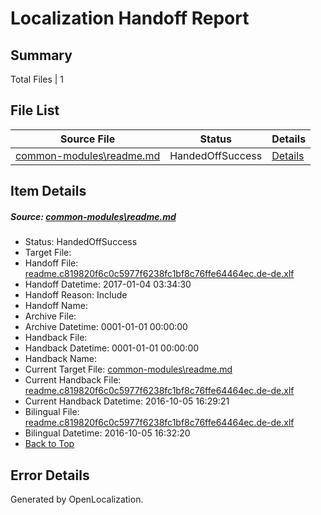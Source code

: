 # <a name='report-top'></a> Localization Handoff Report

## Summary
 Total Files | 1

## File List
 Source File | Status | Details 
 ----------- | ------ | ------- 
 [common-modules\readme.md](https://github.com/OpenLocalizationOrg/PowerShell-Docs/blob/0b9da41bca1ba05e725a2a0ee7ccdd25bc909901/common-modules/readme.md) | HandedOffSuccess | [Details](#ed7de439cf1b40224e8d4589159749902fce1b5c6)

## Item Details
##### <a name='ed7de439cf1b40224e8d4589159749902fce1b5c6'></a> Source: [common-modules\readme.md](https://github.com/OpenLocalizationOrg/PowerShell-Docs/blob/0b9da41bca1ba05e725a2a0ee7ccdd25bc909901/common-modules/readme.md)
* Status: HandedOffSuccess
* Target File: 
* Handoff File: [readme.c819820f6c0c5977f6238fc1bf8c76ffe64464ec.de-de.xlf](https://github.com/OpenLocalizationOrg/PowerShell-Docs.handoff/blob/70eb70223e04f6925559231364258bdc667c572f/ol-handoff/OpenLocalizationOrg/PowerShell-Docs.de-de/master/readme.c819820f6c0c5977f6238fc1bf8c76ffe64464ec.de-de.xlf)
* Handoff Datetime: 2017-01-04 03:34:30
* Handoff Reason: Include
* Handoff Name: 
* Archive File: 
* Archive Datetime: 0001-01-01 00:00:00
* Handback File: 
* Handback Datetime: 0001-01-01 00:00:00
* Handback Name: 
* Current Target File: [common-modules\readme.md](https://github.com/OpenLocalizationOrg/PowerShell-Docs.de-de/blob/29047b489527448917393f3232693dface49b370/common-modules/readme.md)
* Current Handback File: [readme.c819820f6c0c5977f6238fc1bf8c76ffe64464ec.de-de.xlf](https://github.com/OpenLocalizationOrg/PowerShell-Docs.handback/blob/6fa5c52bd7f5d7d295131ba8fa0cbf9b4eb161c3/ol-handback/OpenLocalizationOrg/PowerShell-Docs.de-de/master/readme.c819820f6c0c5977f6238fc1bf8c76ffe64464ec.de-de.xlf)
* Current Handback Datetime: 2016-10-05 16:29:21
* Bilingual File: [readme.c819820f6c0c5977f6238fc1bf8c76ffe64464ec.de-de.xlf](https://github.com/OpenLocalizationOrg/PowerShell-Docs.handback/blob/6fa5c52bd7f5d7d295131ba8fa0cbf9b4eb161c3/ol-handback/OpenLocalizationOrg/PowerShell-Docs.de-de/master/readme.c819820f6c0c5977f6238fc1bf8c76ffe64464ec.de-de.xlf)
* Bilingual Datetime: 2016-10-05 16:32:20
* [Back to Top](#report-top)


## Error Details

Generated by OpenLocalization.
